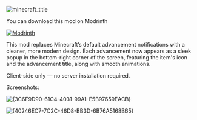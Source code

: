![minecraft_title](https://github.com/user-attachments/assets/372e0187-94c1-43be-9434-e43d77cd4804)

You can download this mod on Modrinth

[![Modrinth](https://img.shields.io/badge/Modrinth-Visit-green?logo=modrinth&style=for-the-badge)](https://modrinth.com/mod/achievement-style)


This mod replaces Minecraft’s default advancement notifications with a cleaner, more modern design. Each advancement now appears as a sleek popup in the bottom-right corner of the screen, featuring the item's icon and the advancement title, along with smooth animations.

Client-side only — no server installation required.

Screenshots:

![{3C6F9D90-61C4-4031-99A1-E5B97659EACB}](https://github.com/user-attachments/assets/94643d8b-8223-4dd0-8a3c-0c18c35dc903)

![{40246EC7-7C2C-46D8-BB3D-6B76A5168B65}](https://github.com/user-attachments/assets/d972f9ed-4b4c-4a21-8d8c-97ad13222dbb)
